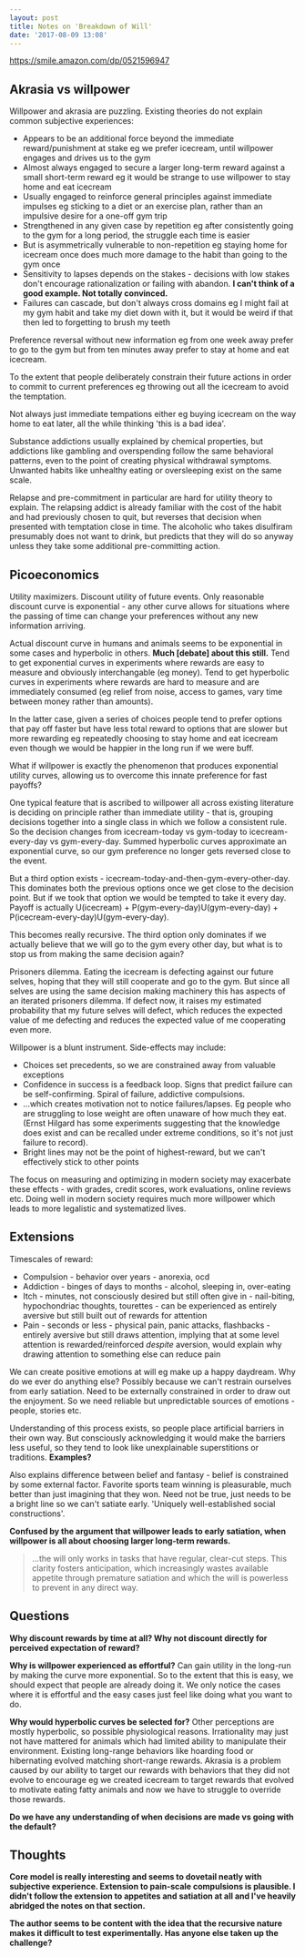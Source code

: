 ```yaml
---
layout: post
title: Notes on 'Breakdown of Will'
date: '2017-08-09 13:08'
---
```


<https://smile.amazon.com/dp/0521596947>

## Akrasia vs willpower

Willpower and akrasia are puzzling. Existing theories do not explain common subjective experiences:

* Appears to be an additional force beyond the immediate reward/punishment at stake eg we prefer icecream, until willpower engages and drives us to the gym
* Almost always engaged to secure a larger long-term reward against a small short-term reward eg it would be strange to use willpower to stay home and eat icecream
* Usually engaged to reinforce general principles against immediate impulses eg sticking to a diet or an exercise plan, rather than an impulsive desire for a one-off gym trip
* Strengthened in any given case by repetition eg after consistently going to the gym for a long period, the struggle each time is easier
* But is asymmetrically vulnerable to non-repetition eg staying home for icecream once does much more damage to the habit than going to the gym once
* Sensitivity to lapses depends on the stakes - decisions with low stakes don't encourage rationalization or failing with abandon. __I can't think of a good example. Not totally convinced.__ 
* Failures can cascade, but don't always cross domains eg I might fail at my gym habit and take my diet down with it, but it would be weird if that then led to forgetting to brush my teeth

Preference reversal without new information eg from one week away prefer to go to the gym but from ten minutes away prefer to stay at home and eat icecream. 

To the extent that people deliberately constrain their future actions in order to commit to current preferences eg throwing out all the icecream to avoid the temptation.

Not always just immediate tempations either eg buying icecream on the way home to eat later, all the while thinking 'this is a bad idea'.

Substance addictions usually explained by chemical properties, but addictions like gambling and overspending follow the same behavioral patterns, even to the point of creating physical withdrawal symptoms. Unwanted habits like unhealthy eating or oversleeping exist on the same scale.

Relapse and pre-commitment in particular are hard for utility theory to explain. The relapsing addict is already familiar with the cost of the habit and had previously chosen to quit, but reverses that decision when presented with temptation close in time. The alcoholic who takes disulfiram presumably does not want to drink, but predicts that they will do so anyway unless they take some additional pre-committing action. 

## Picoeconomics

Utility maximizers. Discount utility of future events. Only reasonable discount curve is exponential - any other curve allows for situations where the passing of time can change your preferences without any new information arriving. 

Actual discount curve in humans and animals seems to be exponential in some cases and hyperbolic in others.  __Much [debate] about this still.__ Tend to get exponential curves in experiments where rewards are easy to measure and obviously interchangable (eg money). Tend to get hyperbolic curves in experiments where rewards are hard to measure and are immediately consumed (eg relief from noise, access to games, vary time between money rather than amounts).

In the latter case, given a series of choices people tend to prefer options that pay off faster but have less total reward to options that are slower but more rewarding eg repeatedly choosing to stay home and eat icecream even though we would be happier in the long run if we were buff.

What if willpower is exactly the phenomenon that produces exponential utility curves, allowing us to overcome this innate preference for fast payoffs?

One typical feature that is ascribed to willpower all across existing literature is deciding on principle rather than immediate utility - that is, grouping decisions together into a single class in which we follow a consistent rule. So the decision changes from icecream-today vs gym-today to icecream-every-day vs gym-every-day. Summed hyperbolic curves approximate an exponential curve, so our gym preference no longer gets reversed close to the event.

But a third option exists - icecream-today-and-then-gym-every-other-day. This dominates both the previous options once we get close to the decision point. But if we took that option we would be tempted to take it every day. Payoff is actually U(icecream) + P(gym-every-day)U(gym-every-day) + P(icecream-every-day)U(gym-every-day).

This becomes really recursive. The third option only dominates if we actually believe that we will go to the gym every other day, but what is to stop us from making the same decision again?

Prisoners dilemma. Eating the icecream is defecting against our future selves, hoping that they will still cooperate and go to the gym. But since all selves are using the same decision making machinery this has aspects of an iterated prisoners dilemma. If defect now, it raises my estimated probability that my future selves will defect, which reduces the expected value of me defecting and reduces the expected value of me cooperating even more.

Willpower is a blunt instrument. Side-effects may include:

* Choices set precedents, so we are constrained away from valuable exceptions
* Confidence in success is a feedback loop. Signs that predict failure can be self-confirming. Spiral of failure, addictive compulsions.
* ...which creates motivation not to notice failures/lapses. Eg people who are struggling to lose weight are often unaware of how much they eat. (Ernst Hilgard has some experiments suggesting that the knowledge does exist and can be recalled under extreme conditions, so it's not just failure to record).
* Bright lines may not be the point of highest-reward, but we can't effectively stick to other points

The focus on measuring and optimizing in modern society may exacerbate these effects - with grades, credit scores, work evaluations, online reviews etc. Doing well in modern society requires much more willpower which leads to more legalistic and systematized lives.

## Extensions

Timescales of reward:

* Compulsion - behavior over years - anorexia, ocd
* Addiction - binges of days to months - alcohol, sleeping in, over-eating
* Itch - minutes, not consciously desired but still often give in - nail-biting, hypochondriac thoughts, tourettes - can be experienced as entirely aversive but still built out of rewards for attention
* Pain - seconds or less -  physical pain, panic attacks, flashbacks - entirely aversive but still draws attention, implying that at some level attention is rewarded/reinforced *despite* aversion, would explain why drawing attention to something else can reduce pain

We can create positive emotions at will eg make up a happy daydream. Why do we ever do anything else? Possibly because we can't restrain ourselves from early satiation. Need to be externally constrained in order to draw out the enjoyment. So we need reliable but unpredictable sources of emotions - people, stories etc.

Understanding of this process exists, so people place artificial barriers in their own way. But consciously acknowledging it would make the barriers less useful, so they tend to look like unexplainable superstitions or traditions. __Examples?__

Also explains difference between belief and fantasy - belief is constrained by some external factor. Favorite sports team winning is pleasurable, much better than just imagining that they won. Need not be true, just needs to be a bright line so we can't satiate early. 'Uniquely well-established social constructions'. 

__Confused by the argument that willpower leads to early satiation, when willpower is all about choosing larger long-term rewards.__

> ...the will only works in tasks that have regular, clear-cut steps. This clarity fosters anticipation, which increasingly wastes available appetite through premature satiation and which the will is powerless to prevent in any direct way.

## Questions

__Why discount rewards by time at all? Why not discount directly for perceived expectation of reward?__

__Why is willpower experienced as effortful?__ Can gain utility in the long-run by making the curve more exponential. So to the extent that this is easy, we should expect that people are already doing it. We only notice the cases where it is effortful and the easy cases just feel like doing what you want to do.

__Why would hyperbolic curves be selected for?__ Other perceptions are mostly hyperbolic, so possible physiological reasons. Irrationality may just not have mattered for animals which had limited ability to manipulate their environment. Existing long-range behaviors like hoarding food or hibernating evolved matching short-range rewards. Akrasia is a problem caused by our ability to target our rewards with behaviors that they did not evolve to encourage eg we created icecream to target rewards that evolved to motivate eating fatty animals and now we have to struggle to override those rewards. 

__Do we have any understanding of when decisions are made vs going with the default?__

## Thoughts

__Core model is really interesting and seems to dovetail neatly with subjective experience. Extension to pain-scale compulsions is plausible. I didn't follow the extension to appetites and satiation at all and I've heavily abridged the notes on that section.__

__The author seems to be content with the idea that the recursive nature makes it difficult to test experimentally. Has anyone else taken up the challenge?__
